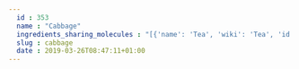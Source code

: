 ```yaml
---
  id : 353
  name : "Cabbage"
  ingredients_sharing_molecules : "[{'name': 'Tea', 'wiki': 'Tea', 'id': 310, 'category': 'Plant', 'common_molecules': [89594, 5280443, 5280598, 5367719, 6054, 8908, 7284, 527, 8858, 9064, 8094, 638278, 19602, 6072, 26447, 5363388, 644104, 5280511, 650, 8103, 13144, 4788, 637775, 61020, 247, 8452, 853433, 72276, 638011, 1889, 5283324, 15394, 5280445, 637566, 240, 33931, 7462, 5365811, 16217806, 8025, 522266, 8130, 798, 6569, 5281168, 441005, 72277, 379, 6561, 65084, 637542, 441484, 31284, 107971, 5284639, 10448, 31276, 11463, 338, 7288, 8723, 11552, 79803, 1110, 6050, 6986, 460, 5318042, 107905, 31260, 2345, 5280863, 442501, 784, 10393, 439341, 8500, 7150, 5280343, 1549026, 126, 7344, 998, 7847, 445070, 768, 323, 11230, 1183, 9862, 5281708, 637511, 22201, 5283349, 7720, 6202, 5284503, 802, 180, 72, 61503, 643941, 999, 439246, 244, 16666, 8768, 439263, 1130, 454, 107, 12020, 878, 5283321, 444539, 1068, 18635, 7858, 8857, 5315892, 11509, 65064, 6184, 643779, 6251, 439533, 11128, 7654]}, {'name': 'Tomato', 'wiki': 'Tomato', 'id': 364, 'category': 'Vegetable Fruit', 'common_molecules': [89594, 5280443, 5280598, 12232, 7847, 6054, 7284, 527, 8858, 9064, 8094, 638278, 19602, 6072, 26447, 5363388, 1032, 106441, 5280511, 650, 5367719, 13144, 33166, 4788, 637775, 61020, 247, 8452, 853433, 72276, 638011, 1889, 5283324, 15394, 5280445, 637566, 240, 33931, 5365811, 16217806, 8130, 798, 6569, 5281168, 441005, 72277, 379, 6561, 65084, 637542, 441484, 8103, 31284, 107971, 5284639, 16592, 31276, 338, 7288, 8723, 11552, 79803, 1110, 6050, 6986, 460, 5318042, 107905, 31260, 2345, 5280863, 784, 10393, 402, 439341, 8500, 7150, 5280343, 1549026, 126, 998, 679, 445070, 768, 323, 1183, 9862, 5281708, 637511, 5283349, 65064, 6202, 5284503, 802, 180, 72, 61503, 643941, 999, 878, 439246, 244, 8768, 439263, 1130, 10448, 454, 107, 12020, 19310, 5283321, 644104, 444539, 1068, 6584, 18635, 7858, 8857, 5315892, 11509, 6184, 643779, 6251, 439533, 11128, 7654]}, {'name': 'Potato', 'wiki': 'Potato', 'id': 373, 'category': 'Vegetable Tuber', 'common_molecules': [89594, 5280443, 5280598, 12232, 5367719, 6054, 7284, 527, 8858, 9064, 8094, 638278, 19602, 6072, 26447, 5363388, 994, 644104, 106441, 5280511, 650, 8103, 13144, 33166, 4788, 637775, 61020, 247, 8452, 853433, 72276, 638011, 1889, 15394, 5280445, 637566, 240, 33931, 5365811, 16217806, 8130, 798, 6569, 441005, 72277, 379, 6561, 65084, 637542, 441484, 107971, 5284639, 16592, 1068, 338, 7288, 8723, 11552, 79803, 1110, 6050, 6986, 5318042, 107905, 31260, 2345, 5280863, 784, 10393, 876, 402, 439341, 8500, 7150, 5280343, 1549026, 126, 998, 7847, 445070, 768, 323, 1183, 9862, 5281708, 637511, 22201, 5283349, 65064, 6202, 5284503, 802, 180, 72, 61503, 643941, 999, 439246, 244, 8768, 439263, 1130, 10448, 454, 107, 12020, 878, 5283321, 444539, 18635, 7858, 31246, 8857, 5315892, 11509, 6184, 643779, 6251, 439533, 11128, 7654]}, {'name': 'Green Beans', 'wiki': 'Green_bean', 'id': 342, 'category': 'Vegetable', 'common_molecules': [89594, 5280443, 5280598, 12232, 7847, 6054, 8908, 7284, 527, 9064, 8094, 638278, 6072, 26447, 5363388, 994, 644104, 106441, 5280511, 650, 5367719, 13144, 33166, 4788, 637775, 61020, 247, 8452, 853433, 72276, 638011, 1889, 15394, 5280445, 637566, 240, 33931, 7462, 5365811, 8130, 798, 6569, 441005, 72277, 379, 6561, 65084, 702, 637542, 441484, 8103, 31284, 107971, 5284639, 10448, 31276, 338, 7288, 8723, 11552, 79803, 1110, 6050, 6986, 460, 5318042, 107905, 31260, 2345, 5280863, 784, 10393, 876, 402, 439341, 5971, 7150, 5280343, 1549026, 126, 998, 679, 445070, 768, 323, 1183, 9862, 5281708, 637511, 65064, 6202, 5284503, 802, 180, 72, 61503, 643941, 999, 439246, 244, 8768, 439263, 1130, 454, 107, 12020, 878, 444539, 1068, 18635, 7858, 8857, 5315892, 11509, 6184, 643779, 6251, 439533, 11128, 7654]}, {'name': 'Capsicum', 'wiki': 'Bell_pepper', 'id': 362, 'category': 'Vegetable Fruit', 'common_molecules': [89594, 5280443, 5280598, 5367719, 6054, 7284, 527, 8858, 9064, 8094, 638278, 19602, 6072, 26447, 5363388, 994, 644104, 106441, 5280511, 650, 7461, 8103, 13144, 33166, 4788, 637775, 61020, 247, 8452, 853433, 72276, 638011, 1889, 15394, 5280445, 637566, 240, 33931, 5365811, 8130, 798, 6569, 441005, 72277, 379, 6561, 65084, 637542, 441484, 107971, 5284639, 10448, 11463, 338, 7288, 8723, 11552, 79803, 1110, 8060, 6050, 6986, 17868, 7439, 5318042, 107905, 31260, 2345, 5280863, 442501, 784, 10393, 876, 439341, 8500, 7150, 5280343, 1549026, 126, 998, 7847, 445070, 768, 323, 11230, 1183, 9862, 5281708, 637511, 22201, 5283349, 65064, 6202, 5284503, 802, 180, 72, 61503, 643941, 999, 439246, 244, 8768, 439263, 1130, 454, 107, 878, 444539, 18635, 7858, 8857, 5315892, 11509, 6184, 643779, 6251, 439533, 11128, 7654]}]"
  slug : cabbage
  date : 2019-03-26T08:47:11+01:00
---
```




